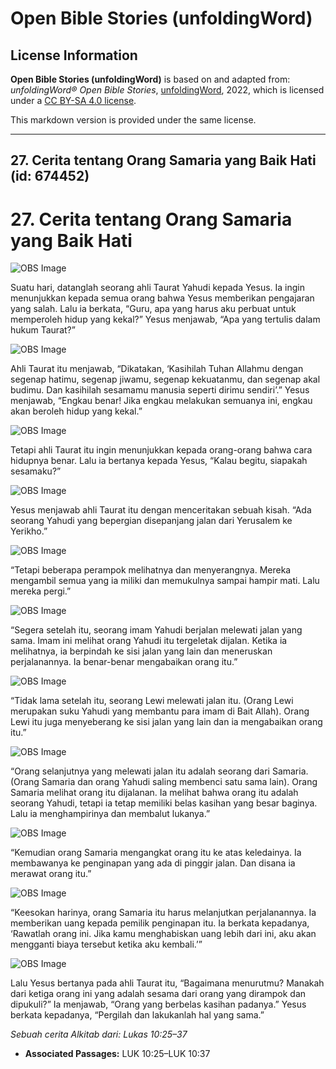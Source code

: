 # Open Bible Stories (unfoldingWord)

## License Information

**Open Bible Stories (unfoldingWord)** is based on and adapted from: _unfoldingWord® Open Bible Stories_, [unfoldingWord](https://unfoldingword.org/utw), 2022, which is licensed under a [CC BY-SA 4.0 license](https://creativecommons.org/licenses/by-sa/4.0/legalcode.en).

This markdown version is provided under the same license.



--------------------------------

## 27. Cerita tentang Orang Samaria yang Baik Hati (id: 674452)

27\. Cerita tentang Orang Samaria yang Baik Hati
================================================

![OBS Image](https://cdn.door43.org/obs/jpg/360px/obs-en-27-01.jpg)

Suatu hari, datanglah seorang ahli Taurat Yahudi kepada Yesus. Ia ingin menunjukkan kepada semua orang bahwa Yesus memberikan pengajaran yang salah. Lalu ia berkata, “Guru, apa yang harus aku perbuat untuk memperoleh hidup yang kekal?” Yesus menjawab, “Apa yang tertulis dalam hukum Taurat?”

![OBS Image](https://cdn.door43.org/obs/jpg/360px/obs-en-27-02.jpg)

Ahli Taurat itu menjawab, “Dikatakan, ‘Kasihilah Tuhan Allahmu dengan segenap hatimu, segenap jiwamu, segenap kekuatanmu, dan segenap akal budimu. Dan kasihilah sesamamu manusia seperti dirimu sendiri’.” Yesus menjawab, “Engkau benar! Jika engkau melakukan semuanya ini, engkau akan beroleh hidup yang kekal.”

![OBS Image](https://cdn.door43.org/obs/jpg/360px/obs-en-27-03.jpg)

Tetapi ahli Taurat itu ingin menunjukkan kepada orang\-orang bahwa cara hidupnya benar. Lalu ia bertanya kepada Yesus, “Kalau begitu, siapakah sesamaku?”

![OBS Image](https://cdn.door43.org/obs/jpg/360px/obs-en-27-04.jpg)

Yesus menjawab ahli Taurat itu dengan menceritakan sebuah kisah. “Ada seorang Yahudi yang bepergian disepanjang jalan dari Yerusalem ke Yerikho.”

![OBS Image](https://cdn.door43.org/obs/jpg/360px/obs-en-27-05.jpg)

“Tetapi beberapa perampok melihatnya dan menyerangnya. Mereka mengambil semua yang ia miliki dan memukulnya sampai hampir mati. Lalu mereka pergi.”

![OBS Image](https://cdn.door43.org/obs/jpg/360px/obs-en-27-06.jpg)

“Segera setelah itu, seorang imam Yahudi berjalan melewati jalan yang sama. Imam ini melihat orang Yahudi itu tergeletak dijalan. Ketika ia melihatnya, ia berpindah ke sisi jalan yang lain dan meneruskan perjalanannya. Ia benar\-benar mengabaikan orang itu.”

![OBS Image](https://cdn.door43.org/obs/jpg/360px/obs-en-27-07.jpg)

“Tidak lama setelah itu, seorang Lewi melewati jalan itu. (Orang Lewi merupakan suku Yahudi yang membantu para imam di Bait Allah). Orang Lewi itu juga menyeberang ke sisi jalan yang lain dan ia mengabaikan orang itu.”

![OBS Image](https://cdn.door43.org/obs/jpg/360px/obs-en-27-08.jpg)

“Orang selanjutnya yang melewati jalan itu adalah seorang dari Samaria. (Orang Samaria dan orang Yahudi saling membenci satu sama lain). Orang Samaria melihat orang itu dijalanan. Ia melihat bahwa orang itu adalah seorang Yahudi, tetapi ia tetap memiliki belas kasihan yang besar baginya. Lalu ia menghampirinya dan membalut lukanya.”

![OBS Image](https://cdn.door43.org/obs/jpg/360px/obs-en-27-09.jpg)

“Kemudian orang Samaria mengangkat orang itu ke atas keledainya. Ia membawanya ke penginapan yang ada di pinggir jalan. Dan disana ia merawat orang itu.”

![OBS Image](https://cdn.door43.org/obs/jpg/360px/obs-en-27-10.jpg)

“Keesokan harinya, orang Samaria itu harus melanjutkan perjalanannya. Ia memberikan uang kepada pemilik penginapan itu. Ia berkata kepadanya, ‘Rawatlah orang ini. Jika kamu menghabiskan uang lebih dari ini, aku akan mengganti biaya tersebut ketika aku kembali.’”

![OBS Image](https://cdn.door43.org/obs/jpg/360px/obs-en-27-11.jpg)

Lalu Yesus bertanya pada ahli Taurat itu, “Bagaimana menurutmu? Manakah dari ketiga orang ini yang adalah sesama dari orang yang dirampok dan dipukuli?” Ia menjawab, “Orang yang berbelas kasihan padanya.” Yesus berkata kepadanya, “Pergilah dan lakukanlah hal yang sama.”

*Sebuah cerita Alkitab dari: Lukas 10:25–37*

* **Associated Passages:** LUK 10:25–LUK 10:37

